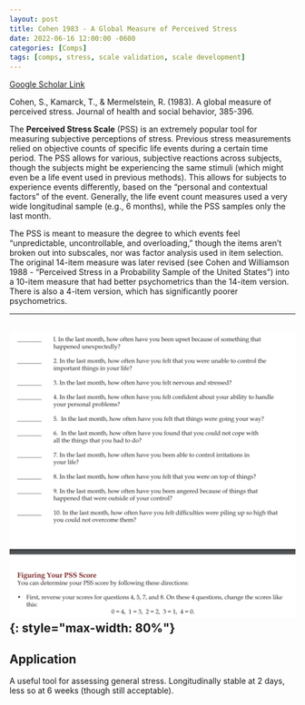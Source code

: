```yaml
---
layout: post
title: Cohen 1983 - A Global Measure of Perceived Stress
date: 2022-06-16 12:00:00 -0600
categories: [Comps]
tags: [comps, stress, scale validation, scale development]
---
```

[Google Scholar Link](https://scholar.google.com/scholar?hl=en&as_sdt=0%2C45&q=a+global+measure+of+perceived+stress&btnG=&oq=global)

Cohen, S., Kamarck, T., & Mermelstein, R. (1983). A global measure of perceived stress. Journal of health and social behavior, 385-396.

The **Perceived Stress Scale** (PSS) is an extremely popular tool for measuring subjective perceptions of stress.  Previous stress measurements relied on objective counts of specific life events during a certain time period.  The PSS allows for various, subjective reactions across subjects, though the subjects might be experiencing the same stimuli (which might even be a life event used in previous methods).  This allows for subjects to experience events differently, based on the “personal and contextual factors” of the event.  Generally, the life event count measures used a very wide longitudinal sample (e.g., 6 months), while the PSS samples only the last month.

The PSS is meant to measure the degree to which events feel “unpredictable, uncontrollable, and overloading,” though the items aren’t broken out into subscales, nor was factor analysis used in item selection.  The original 14-item measure was later revised (see Cohen and Williamson 1988 - “Perceived Stress in a Probability Sample of the United States”) into a 10-item measure that had better psychometrics than the 14-item version.  There is also a 4-item version, which has significantly poorer psychometrics.

---
![Perceived Stress Scale 10](/images/Cohen1988-PerceivedStressScore10.png){: style="max-width: 80%"}
---

## Application
A useful tool for assessing general stress.  Longitudinally stable at 2 days, less so at 6 weeks (though still acceptable).
